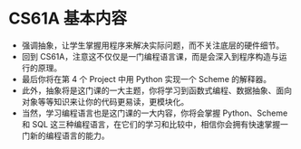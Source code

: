 # CS61A 基本内容
+ 强调抽象，让学生掌握用程序来解决实际问题，而不关注底层的硬件细节。
+ 回到 CS61A，注意这不仅仅是一门编程语言课，而是会深入到程序构造与运行的原理。
+ 最后你将在第 4 个 Project 中用 Python 实现一个 Scheme 的解释器。
+ 此外，抽象将是这门课的一大主题，你将学习到函数式编程、数据抽象、面向对象等等知识来让你的代码更易读，更模块化。
+ 当然，学习编程语言也是这门课的一大内容，你将会掌握 Python、Scheme 和 SQL 这三种编程语言，在它们的学习和比较中，相信你会拥有快速掌握一门新的编程语言的能力。

